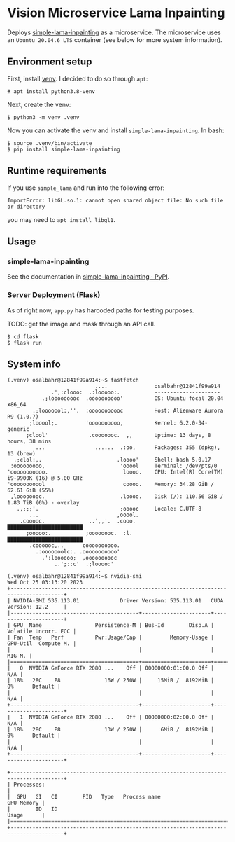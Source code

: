 # Vision Microservice Lama Inpainting
Deploys [simple-lama-inpainting](https://github.com/enesmsahin/simple-lama-inpainting) as a microservice. The microservice uses an `Ubuntu 20.04.6 LTS` container (see below for more system information).

## Environment setup

First, install [venv](https://docs.python.org/3/library/venv.html). I decided to do so through `apt`:
```console
# apt install python3.8-venv
```
Next, create the venv:
```console
$ python3 -m venv .venv
```

Now you can activate the venv and install `simple-lama-inpainting`. In bash:
```console
$ source .venv/bin/activate
$ pip install simple-lama-inpainting
```

## Runtime requirements

If you use `simple_lama` and run into the following error:
```console
ImportError: libGL.so.1: cannot open shared object file: No such file or directory
```

you may need to `apt install libgl1`.

## Usage

### simple-lama-inpainting

See the documentation in [simple-lama-inpainting · PyPI](https://pypi.org/project/simple-lama-inpainting/).

### Server Deployment (Flask)

As of right now, `app.py` has harcoded paths for testing purposes.

TODO: get the image and mask through an API call.

```
$ cd flask
$ flask run
```

## System info
```console
(.venv) osalbahr@12841f99a914:~$ fastfetch
                            ....               osalbahr@12841f99a914
              .',:clooo:  .:looooo:.           ---------------------
           .;looooooooc  .oooooooooo'          OS: Ubuntu focal 20.04 x86_64
        .;looooool:,''.  :ooooooooooc          Host: Alienware Aurora R9 (1.0.7)
       ;looool;.         'oooooooooo,          Kernel: 6.2.0-34-generic
      ;clool'             .cooooooc.  ,,       Uptime: 13 days, 8 hours, 38 mins
         ...                ......  .:oo,      Packages: 355 (dpkg), 13 (brew)
  .;clol:,.                        .loooo'     Shell: bash 5.0.17
 :ooooooooo,                        'ooool     Terminal: /dev/pts/0
'ooooooooooo.                        loooo.    CPU: Intel(R) Core(TM) i9-9900K (16) @ 5.00 GHz
'ooooooooool                         coooo.    Memory: 34.28 GiB / 62.61 GiB (55%)
 ,loooooooc.                        .loooo.    Disk (/): 110.56 GiB / 1.83 TiB (6%) - overlay
   .,;;;'.                          ;ooooc     Locale: C.UTF-8
       ...                         ,ooool.    
    .cooooc.              ..',,'.  .cooo.      ████████████████████████
      ;ooooo:.           ;oooooooc.  :l.       ████████████████████████
       .coooooc,..      coooooooooo.    
         .:ooooooolc:. .ooooooooooo'    
           .':loooooo;  ,oooooooooc    
               ..';::c'  .;loooo:'    
                             .
(.venv) osalbahr@12841f99a914:~$ nvidia-smi 
Wed Oct 25 03:13:20 2023       
+---------------------------------------------------------------------------------------+
| NVIDIA-SMI 535.113.01             Driver Version: 535.113.01   CUDA Version: 12.2     |
|-----------------------------------------+----------------------+----------------------+
| GPU  Name                 Persistence-M | Bus-Id        Disp.A | Volatile Uncorr. ECC |
| Fan  Temp   Perf          Pwr:Usage/Cap |         Memory-Usage | GPU-Util  Compute M. |
|                                         |                      |               MIG M. |
|=========================================+======================+======================|
|   0  NVIDIA GeForce RTX 2080 ...    Off | 00000000:01:00.0 Off |                  N/A |
| 18%   28C    P8              16W / 250W |     15MiB /  8192MiB |      0%      Default |
|                                         |                      |                  N/A |
+-----------------------------------------+----------------------+----------------------+
|   1  NVIDIA GeForce RTX 2080 ...    Off | 00000000:02:00.0 Off |                  N/A |
| 18%   28C    P8              13W / 250W |      6MiB /  8192MiB |      0%      Default |
|                                         |                      |                  N/A |
+-----------------------------------------+----------------------+----------------------+
                                                                                         
+---------------------------------------------------------------------------------------+
| Processes:                                                                            |
|  GPU   GI   CI        PID   Type   Process name                            GPU Memory |
|        ID   ID                                                             Usage      |
|=======================================================================================|
+---------------------------------------------------------------------------------------+
```

